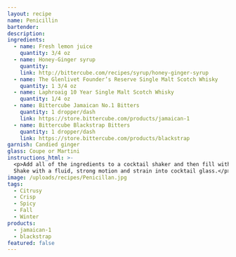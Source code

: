 ```yaml
---
layout: recipe
name: Penicillin
bartender:
description:
ingredients:
  - name: Fresh lemon juice
    quantity: 3/4 oz
  - name: Honey-Ginger syrup
    quantity:
    link: http://bittercube.com/recipes/syrup/honey-ginger-syrup
  - name: The Glenlivet Founder’s Reserve Single Malt Scotch Whisky
    quantity: 1 3/4 oz
  - name: Laphroaig 10 Year Single Malt Scotch Whisky
    quantity: 1/4 oz
  - name: Bittercube Jamaican No.1 Bitters
    quantity: 1 dropper/dash
    link: https://store.bittercube.com/products/jamaican-1
  - name: Bittercube Blackstrap Bitters
    quantity: 1 dropper/dash
    link: https://store.bittercube.com/products/blackstrap
garnish: Candied ginger
glass: Coupe or Martini
instructions_html: >-
  <p>Add all of the ingredients to a cocktail shaker and then fill with ice.
  Shake with a fluid, strong motion and strain into cocktail glass.</p>
image: /uploads/recipes/Penicillan.jpg
tags:
  - Citrusy
  - Crisp
  - Spicy
  - Fall
  - Winter
products:
  - jamaican-1
  - blackstrap
featured: false
---
```



